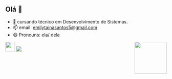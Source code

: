 ## Olá 👋 
- 🔭 cursando técnico em Desenvolvimento de Sistemas.             
- 📫 email: emilytainasantos5@gmail.com
- 😄 Pronouns: ela/ dela

<img src="https://github.com/user-attachments/assets/d52675f2-ea18-4830-b7cb-4db033b0858b" width="100px" style="float: right; margin-left: 10px;">
  
  
 <img height="30" width="30" src="https://cdn.jsdelivr.net/gh/devicons/devicon@latest/icons/linkedin/linkedin-original.svg" />   <a href="https://www.linkedin.com/in/emily-taina-dos-santos-966049351" target="_blank"><img src="https://img.shields.io/badge/-LinkedIn-%230077B5?style=for-the-badge&logo=linkedin&logoColor=white" target="_blank"></a> 

